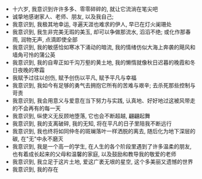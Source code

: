 - 十六岁, 我意识到许许多多、零零碎碎的, 就让它流淌在笔尖吧
- 诚挚地感谢家人、老师、朋友, 以及我自己;
- 我意识到, 我极其地幸运, 寻遍天涯也难求的伊人, 早已在灯火阑珊处
- 我意识到, 我生非完美无瑕的美玉, 却可以争做那流水, 滔滔不绝; 或化作那春雨, 润物无声, 点滴即使全部
- 我意识到, 我的敏感恰如寒冰下涌动的暗流, 我的情绪仿似大海上奔袭的飓风和墙角可怜的蒲公英
- 我意识到, 我的自卑正如千沟万壑的黄土地, 我的懒惰就像秋日迟暮的晚霞和冬日夜晚的寒霜
- 我赋予过往以创伤, 赋予创伤以平凡, 赋予平凡与幸福
- 我意识到, 我如今有足够的勇气去拥抱它所有的苦难与艰辛; 去杀死那些控制与苛责
- 我意识到, 我会用意义与爱意在当下努力与实践, 认真地、好好地过这被风带走的不会再有的每一天
- 我意识到, 纵使义无反顾地堕落, 它也会不断超越, 翩翩起舞
- 我意识到, 我的支离破碎, 我的无知, 将在平凡的日子里陪我不断远行
- 我意识到, 我也终将如同仲冬的斑斓落叶一样洒脱的离去, 随后化为地下深层的碳, 在"无"中永不磨灭
- 我意识到, 我是一个高一的学生, 在人生的各个阶段里遇到了许多温柔的朋友, 也有着成长起来的父母和温馨的家庭, 以及鼓励和教导我的敬爱的老师
- 我意识到, 我立足于这片土地, 爱这广袤无垠的星空, 这个多美丽又遗憾的世界
- 我意识到, 我的存在